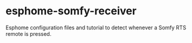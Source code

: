 # esphome-somfy-receiver
Esphome configuration files and tutorial to detect whenever a Somfy RTS remote is pressed.
